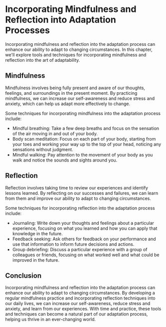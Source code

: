 Incorporating Mindfulness and Reflection into Adaptation Processes
===============================================================================================================================

Incorporating mindfulness and reflection into the adaptation process can enhance our ability to adapt to changing circumstances. In this chapter, we'll explore tools and techniques for incorporating mindfulness and reflection into the art of adaptability.

Mindfulness
-----------

Mindfulness involves being fully present and aware of our thoughts, feelings, and surroundings in the present moment. By practicing mindfulness, we can increase our self-awareness and reduce stress and anxiety, which can help us adapt more effectively to change.

Some techniques for incorporating mindfulness into the adaptation process include:

* Mindful breathing: Take a few deep breaths and focus on the sensation of the air moving in and out of your body.
* Body scan meditation: Focus on each part of your body, starting from your toes and working your way up to the top of your head, noticing any sensations without judgment.
* Mindful walking: Pay attention to the movement of your body as you walk and notice the sounds and sights around you.

Reflection
----------

Reflection involves taking time to review our experiences and identify lessons learned. By reflecting on our successes and failures, we can learn from them and improve our ability to adapt to changing circumstances.

Some techniques for incorporating reflection into the adaptation process include:

* Journaling: Write down your thoughts and feelings about a particular experience, focusing on what you learned and how you can apply that knowledge in the future.
* Feedback seeking: Ask others for feedback on your performance and use that information to inform future decisions and actions.
* Group debriefing: Discuss a particular experience with a group of colleagues or friends, focusing on what worked well and what could be improved in the future.

Conclusion
----------

Incorporating mindfulness and reflection into the adaptation process can enhance our ability to adapt to changing circumstances. By developing a regular mindfulness practice and incorporating reflection techniques into our daily lives, we can increase our self-awareness, reduce stress and anxiety, and learn from our experiences. With time and practice, these tools and techniques can become a natural part of our adaptation process, helping us thrive in an ever-changing world.
